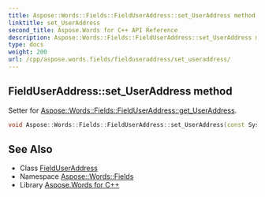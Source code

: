 ```yaml
---
title: Aspose::Words::Fields::FieldUserAddress::set_UserAddress method
linktitle: set_UserAddress
second_title: Aspose.Words for C++ API Reference
description: Aspose::Words::Fields::FieldUserAddress::set_UserAddress method. Setter for Aspose::Words::Fields::FieldUserAddress::get_UserAddress in C++.
type: docs
weight: 200
url: /cpp/aspose.words.fields/fielduseraddress/set_useraddress/
---
```

## FieldUserAddress::set_UserAddress method


Setter for [Aspose::Words::Fields::FieldUserAddress::get_UserAddress](../get_useraddress/).

```cpp
void Aspose::Words::Fields::FieldUserAddress::set_UserAddress(const System::String &value)
```

## See Also

* Class [FieldUserAddress](../)
* Namespace [Aspose::Words::Fields](../../)
* Library [Aspose.Words for C++](../../../)
